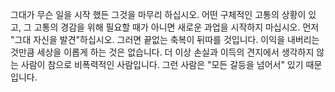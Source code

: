 그대가 무슨 일을 시작 했든 그것을 마무리 하십시오.
어떤 구체적인 고통의 상황이 있고, 그 고통의 경감을 위해 필요할 때가 아니면 새로운 과업을 시작하지 마십시오. 먼저 "그대 자신을 발견"하십시오. 그러면 끝없는 축복이 뒤따를 것입니다.
이익을 내버리는 것만큼 세상을 이롭게 하는 것은 없습니다. 더 이상 손실과 이득의 견지에서 생각하지 않는 사람이 참으로 비폭력적인 사람입니다.
그런 사람은 "모든 갈등을 넘어서" 있기 때문입니다.